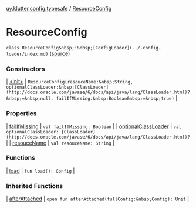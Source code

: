 [uy.klutter.config.typesafe](../index.md) / [ResourceConfig](.)


# ResourceConfig

`class ResourceConfig&nbsp;:&nbsp;[ConfigLoader](../-config-loader/index.md)` [(source)](https://github.com/kohesive/klutter/blob/master/config-typesafe-jdk6/src/main/kotlin/uy/klutter/config/typesafe/ConfigLoading.kt#L118)



### Constructors


| [&lt;init&gt;](-init-.md) | `ResourceConfig(resouceName:&nbsp;String, optionalClassLoader:&nbsp;[ClassLoader](http://docs.oracle.com/javase/6/docs/api/java/lang/ClassLoader.html)?&nbsp;=&nbsp;null, failIfMissing:&nbsp;Boolean&nbsp;=&nbsp;true)` |


### Properties


| [failIfMissing](fail-if-missing.md) | `val failIfMissing: Boolean` |
| [optionalClassLoader](optional-class-loader.md) | `val optionalClassLoader: [ClassLoader](http://docs.oracle.com/javase/6/docs/api/java/lang/ClassLoader.html)?` |
| [resouceName](resouce-name.md) | `val resouceName: String` |


### Functions


| [load](load.md) | `fun load(): Config` |


### Inherited Functions


| [afterAttached](../-config-loader/after-attached.md) | `open fun afterAttached(fullConfig:&nbsp;Config): Unit` |

